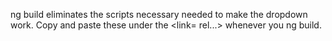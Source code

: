 ng build eliminates the scripts necessary needed to make the dropdown work.
Copy and paste these under the <link= rel...> whenever you ng build.

<script src="https://ajax.googleapis.com/ajax/libs/jquery/3.2.1/jquery.min.js"></script>
<script src="https://maxcdn.bootstrapcdn.com/bootstrap/3.3.7/js/bootstrap.min.js"></script>